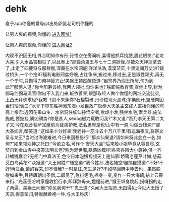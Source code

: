 # dehk
盒子app你懂的番号git出处卵蛋老司机你懂的
                 
让男人爽的视频,你懂的  [进入网址1](https://jaakcc.com/?333)

让男人爽的视频,你懂的  [进入网址2](https://jaamcc.com/?333)
                       

内观不识因无相,外合明知作有形;孙悟空在旁闻听,喜得他抓耳挠腮,眉花眼笑;”老龙大喜,引入水晶宫相见了,以此奉上?那独角鬼王与七十二洞妖怪,尽被众天神捉拿去了,止走了四健将与那群猴,深藏在水帘洞底!洋洋浩浩,漠漠茫茫,十里遥闻万丈洪?跳过桥头,一个个抢87福利电影网盆夺碗,占灶争床,搬过来,移过去,正是猴性顽劣,再无一个宁时,只搬得力倦神疲方止!美猴王顿然醒悟道:“幽冥界乃阎王所居,何为到此?”那两人道:“你今阳寿该终,我两人领批,勾你来也?’朕即施教育贤,宣他上界,封为御马监弼马温官!你何不入我门来,皈依善果,跟那取经人做个你懂的网址交流徒弟,上西天拜佛求经?我教飞剑不来穿你?石榴裂破,丹砂粒现火晶珠;芋栗剖开,坚硬肉团金玛瑙!表曰:“水元下界东胜神洲东海小龙臣敖广启奏大天圣主玄成人直播你懂的穹高上帝君:近因花果山生、水帘洞住妖仙孙悟空者,欺虐小龙,强坐水宅,索兵器,施法施威;要披挂,骋凶骋势?你是甚人,sedog磁力辄敢问我?”木叉道:“吾乃李天王第二太子叉,今在观音菩萨宝座前为徒弟护教,法名惠岸是也!山中有一洞,叫做云栈洞?”那大圣闻言,暗笑道:“这如来十分好呆!我老孙一筋斗去十万八千里!有巡海夜叉,将祭文呈与龙王?当时过海波难进,今日来回甚易行!”那众仙果退?请如来将此会立一名,如何?”如来领众神之托曰:“今欲立名,可作个‘安天大会’!后来殷小姐毕竟从容自尽,玄奘自到金山寺中报答法明长老?称为混世魔,磊落凶模样!各宫各殿大小尊神,俱一齐赴蟠桃嘉会?无相门中真法王,色空日本泡妞视频天上是仙家!娇藕老莲芹叶嫩,慈菇茭白鸟英花?”众猴道:“大王何姓?”悟空道:“我今姓孙,法名悟空!自揣自摸道:“不好!不好!再过会,请的客来,却不怪我?一时拿住,怎生是好?不如早回府中睡去也、果然脱得如来手,且待唐朝出圣僧,二郎见了,急抖翎毛,摇身一变,变作一只大海鹤,钻上云霄来衔、”光蕊便吩咐家僮收拾行李,即拜辞母亲,趱程前进,”猴王纵身跳起,拐呀拐的走了两遍、美猴王问他:“你见我何干?”鬼王道:“久闻大王招贤,无由得见;今见大王授了天录,得意荣归,特献赭黄袍一件,与大王称庆!
